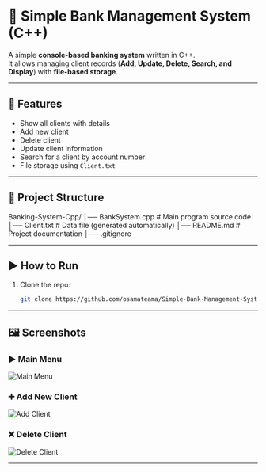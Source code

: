 # 🏦 Simple Bank Management System (C++)

A simple **console-based banking system** written in C++.<br>
It allows managing client records (**Add, Update, Delete, Search, and Display**) with **file-based storage**.

---

## 🚀 Features
- Show all clients with details
- Add new client
- Delete client
- Update client information
- Search for a client by account number
- File storage using `Client.txt`

---

## 📂 Project Structure
Banking-System-Cpp/
│── BankSystem.cpp # Main program source code
│── Client.txt # Data file (generated automatically)
│── README.md # Project documentation
│── .gitignore

---

## ▶️ How to Run
1. Clone the repo:
   ```bash
   git clone https://github.com/osamateama/Simple-Bank-Management-System.git

 ---


## 🖼️ Screenshots

### ▶️ Main Menu
![Main Menu](https://github.com/user-attachments/assets/2f567ddd-0abd-4a3c-8a88-2f68a52c2449)

### ➕ Add New Client
![Add Client](https://github.com/user-attachments/assets/6a0fd0ca-a8fa-4c3f-9c62-feec375ad68d)

### ❌ Delete Client
![Delete Client](https://github.com/user-attachments/assets/e7d25bdd-bca2-42d3-bb27-2367cf5a27e6)

---






